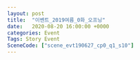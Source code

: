 ```yaml
---
layout: post
title:  "이벤트_2019여름_0화_오프닝"
date:   2020-08-20 16:00:00 +0000
categories: Event
Tags: Story Event
SceneCode: ["scene_evt190627_cp0_q1_s10"]
---
```

